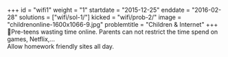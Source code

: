 +++
id = "wifi1"
weight = "1"
startdate = "2015-12-25"
enddate = "2016-02-28"
solutions = ["wifi/sol-1/"]
kicked = "wifi/prob-2/"
image = "childrenonline-1600x1066-9.jpg"
problemtitle = "Children & Internet"
+++
Pre-teens wasting time online. Parents can not restrict the time spend on games, Netflix,...<br/>
Allow homework friendly sites all day.

